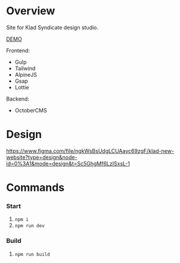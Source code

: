 # Overview
Site for Klad Syndicate design studio.

[DEMO](https://klad.design/)

Frontend:
- Gulp
- Tailwind
- AlpineJS
- Gsap
- Lottie

Backend:
- OctoberCMS

# Design
https://www.figma.com/file/ngkWsBsUdgLCUAayc69zgF/klad-new-website?type=design&node-id=0%3A1&mode=design&t=Sc5GhgMf6LzISxsL-1

# Commands

### Start
1. `npm i`
2. `npm run dev`

### Build
1. `npm run build`

